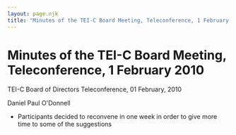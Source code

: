 ```yaml
---
layout: page.njk
title: "Minutes of the TEI-C Board Meeting, Teleconference, 1 February 2010"
---
```

# Minutes of the TEI-C Board Meeting, Teleconference, 1 February 2010







TEI\-C Board of Directors Teleconference, 01 February,
 2010

Daniel Paul O'Donnell



* Participants decided to reconvene in one week in order to give more time
 to some of the suggestions





